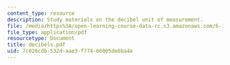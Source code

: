```yaml
---
content_type: resource
description: Study materials on the decibel unit of measurement.
file: /media/https%3A/open-learning-course-data-rc.s3.amazonaws.com/6-101-introductory-analog-electronics-laboratory-spring-2007/7c026cdb532daae3f77466005de6ba4e_decibels.pdf
file_type: application/pdf
resourcetype: Document
title: decibels.pdf
uid: 7c026cdb-532d-aae3-f774-66005de6ba4e
---
```

